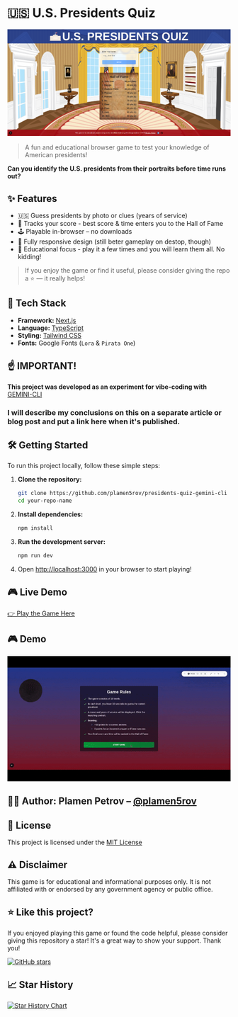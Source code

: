 # 🇺🇸 U.S. Presidents Quiz


![Game Screenshot](public/images/start-screen.png) 

> A fun and educational browser game to test your knowledge of American presidents!


**Can you identify the U.S. presidents from their portraits before time runs out?**


## ✨ Features
- 🇺🇸 Guess presidents by photo or clues (years of service)
- 🧠 Tracks your score - best score & time enters you to the Hall of Fame
- 🕹️ Playable in-browser – no downloads
- 📱 Fully responsive design (still beter gameplay on destop, though)
- 🧾 Educational focus - play it a few times and you will learn them all. No kidding!

> If you enjoy the game or find it useful, please consider giving the repo a ⭐️ — it really helps!


## 🚀 Tech Stack

-   **Framework:** [Next.js](https://nextjs.org/)
-   **Language:** [TypeScript](https://www.typescriptlang.org/)
-   **Styling:** [Tailwind CSS](https://tailwindcss.com/)
-   **Fonts:** Google Fonts (`Lora` & `Pirata One`)

## ☝️ IMPORTANT!

**This project was developed as an experiment for vibe-coding with** [GEMINI-CLI](https://github.com/google-gemini/gemini-cli)
### I will describe my conclusions on this on a separate article or blog post and put a link here when it's published.

## 🛠️ Getting Started

To run this project locally, follow these simple steps:

1.  **Clone the repository:**
    ```bash
    git clone https://github.com/plamen5rov/presidents-quiz-gemini-cli
    cd your-repo-name
    ```

2.  **Install dependencies:**
    ```bash
    npm install
    ```

3.  **Run the development server:**
    ```bash
    npm run dev
    ```

4.  Open [http://localhost:3000](http://localhost:3000) in your browser to start playing!

## 🎮 Live Demo
[👉 Play the Game Here](https://presidents-quiz-one.vercel.app/)  

## 🎮 Demo

![Gameplay Demo](./public/video.gif)



## 👨‍💻 Author: **Plamen Petrov** – [@plamen5rov](https://github.com/plamen5rov)

## 📄 License
This project is licensed under the [MIT License](https://img.shields.io/badge/license-MIT-green)

## ⚠️ Disclaimer
This game is for educational and informational purposes only. It is not affiliated with or endorsed by any government agency or public office.

## ⭐ Like this project?

If you enjoyed playing this game or found the code helpful, please consider giving this repository a star! It's a great way to show your support. Thank you!

[![GitHub stars](https://img.shields.io/github/stars/plamen5rov/presidents-quiz-gemini-cli?style=social)](https://github.com/plamen5rov/presidents-quiz-gemini-cli/stargazers)

## 📈 Star History

[![Star History Chart](https://api.star-history.com/svg?repos=plamen5rov/presidents-quiz-gemini-cli&type=Date&v=2)](https://star-history.com/#plamen5rov/presidents-quiz-gemini-cli&Date)

